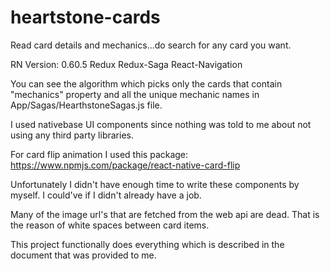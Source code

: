 # heartstone-cards
Read card details and mechanics...do search for any card you want.

RN Version: 0.60.5
Redux
Redux-Saga
React-Navigation

You can see the algorithm which picks only the cards that contain "mechanics" property and all the unique mechanic names in App/Sagas/HearthstoneSagas.js file.

I used nativebase UI components since nothing was told to me about not using any third party libraries.

For card flip animation I used this package: https://www.npmjs.com/package/react-native-card-flip

Unfortunately I didn't have enough time to write these components by myself. I could've if I didn't already have a job.

Many of the image url's that are fetched from the web api are dead. That is the reason of white spaces between card items.

This project functionally does everything which is described in the document that was provided to me.
